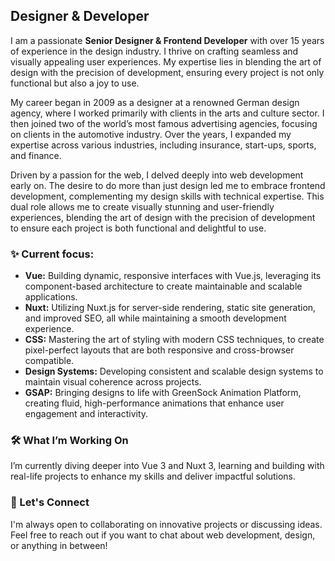 ## Designer & Developer

I am a passionate **Senior Designer & Frontend Developer** with over 15 years of experience in the design industry. I thrive on crafting seamless and visually appealing user experiences. My expertise lies in blending the art of design with the precision of development, ensuring every project is not only functional but also a joy to use.

My career began in 2009 as a designer at a renowned German design agency, where I worked primarily with clients in the arts and culture sector. I then joined two of the world’s most famous advertising agencies, focusing on clients in the automotive industry. Over the years, I expanded my expertise across various industries, including insurance, start-ups, sports, and finance.

Driven by a passion for the web, I delved deeply into web development early on. The desire to do more than just design led me to embrace frontend development, complementing my design skills with technical expertise. This dual role allows me to create visually stunning and user-friendly experiences, blending the art of design with the precision of development to ensure each project is both functional and delightful to use.

### ✨ Current focus:

- **Vue:** Building dynamic, responsive interfaces with Vue.js, leveraging its component-based architecture to create maintainable and scalable applications.
- **Nuxt:** Utilizing Nuxt.js for server-side rendering, static site generation, and improved SEO, all while maintaining a smooth development experience.
- **CSS:** Mastering the art of styling with modern CSS techniques, to create pixel-perfect layouts that are both responsive and cross-browser compatible.
- **Design Systems:** Developing consistent and scalable design systems to maintain visual coherence across projects.
- **GSAP:** Bringing designs to life with GreenSock Animation Platform, creating fluid, high-performance animations that enhance user engagement and interactivity.

### 🛠️ What I’m Working On

I’m currently diving deeper into Vue 3 and Nuxt 3, learning and building with real-life projects to enhance my skills and deliver impactful solutions.

### 🙌 Let's Connect

I'm always open to collaborating on innovative projects or discussing ideas. Feel free to reach out if you want to chat about web development, design, or anything in between!
